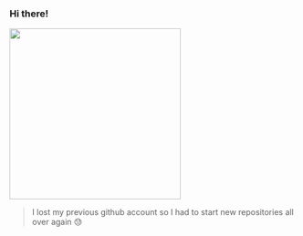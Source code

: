 ### Hi there!
<img src="https://github.com/cabralpriscila/cabralpriscila/assets/124088364/45ff65ca-983e-4eb9-873a-971627da7807" width="300" height="300">



> I lost my previous github account so I had to start new repositories all over again 😓

<!--
**cabralpriscila/cabralpriscila** is a ✨ _special_ ✨ repository because its `README.md` (this file) appears on your GitHub profile.

Here are some ideas to get you started:

- 🔭 I’m currently working on ...
- 🌱 I’m currently learning ...
- 👯 I’m looking to collaborate on ...
- 🤔 I’m looking for help with ...
- 💬 Ask me about ...
- 📫 How to reach me: ...
- 😄 Pronouns: ...
- ⚡ Fun fact: ...
-->
